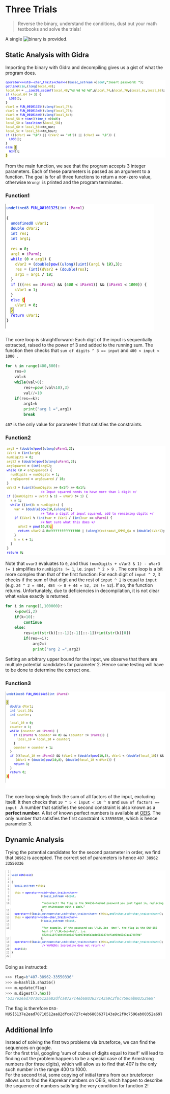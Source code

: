 # Three Trials

>Reverse the binary, understand the conditions, dust out your math textbooks and solve the trials!

A single ![binary](./three_trials) is provided.

## Static Analysis with Gidra

Importing the binary with Gidra and decompiling gives us a gist of what the program does.

![Main](./func_main.png)

From the main function, we see that the program accepts 3 integer parameters. Each of these parameters is passed as an argument to a function. The goal is for all  three functions to return a non-zero value, otherwise ``Wrong!`` is printed and the program terminates. 

### Function1
![func_1](./func_1.png)

The core loop is straightforward: Each digit of the input is sequentially extracted, raised to the power of 3 and added to the running sum. The function then checks that ``sum of digits ^ 3 == input`` and ``400 < input < 1000 ``.

```python
for k in range(400,800):
    res=0
    val=k
    while(val>0):
        res+=pow((val%10),3)
        val//=10
    if(res==k):
        arg1=k
        print("arg 1 =",arg1)
        break
```
``407`` is the only value for parameter 1 that satisfies the constraints.
### Function2
![func_2](./func_2.png)

Note that ``uvar3`` evaluates to ``0``, and thus ``(numDigits + uVar3 & 1) - uVar3 != 1`` simplifies to ``numDigits != 1``, i.e. ``input ^ 2 > 9 ``.
The core loop is a bit more complex than that of the first function: For each digit of ``input ^ 2``, it checks if the sum of that digit and the rest of ``input ^ 2`` is equal to ``input`` (e.g. ``24 ^ 2 = 484, 484 -> 8 + 44 = 52, 24 != 52``). If so, the function returns. Unfortunately, due to deficiencies in decompilation, it is not clear what value exactly is returned.

```python
for i in range(1,100000):
    k=pow(i,2)
    if(k<10):
        continue
    else:
        res=int(str(k)[::-1][:-1][::-1])+int(str(k)[0])
        if(res==i):
            arg2=i
            print("arg 2 =",arg2)
```
Setting an arbitrary upper bound for the input, we observe that there are multiple potential candidates for parameter 2. Hence some testing will have to be done to determine the correct one.

### Function3
![func_3](./func_3.png)

The core loop simply finds the sum of all factors of the input, excluding itself. It then checks that `` 10 ^ 5 < input < 10 ^ 8 `` and ``sum of factors == input `` A number that satisfies the second constraint is also known as a **perfect number**. A list of known perfect numbers is available at [OEIS](https://oeis.org/A000396). The only number that satisfies the first constraint is ``33550336``, which is hence parameter 3.


## Dynamic Analysis
Trying the potential candidates for the second parameter in order, we find that ``38962`` is accepted. The correct set of parameters is hence ``407 38962 33550336``

![func_win](./func_win.png)

Doing as instructed:
```python
>>> flag=b"407-38962-33550336"
>>> m=hashlib.sha256()
>>> m.update(flag)
>>> m.digest().hex()
'5137e2ead70710512aa82dfca8727c4eb6803637143a9c2f0c7596ab00352a69'
```
The flag is therefore ``DSO-NUS{5137e2ead70710512aa82dfca8727c4eb6803637143a9c2f0c7596ab00352a69}``


## Additional Info
Instead of solving the first two problems via bruteforce, we can find the sequences on google. \
For the first trial, googling 'sum of cubes of digits equal to itself' will lead to finding out the problem happens to be a special case of the Armstrong numbers (for three digits), which will allow us to find that 407 is the only such number in the range 400 to 1000. \
For the second trial, some copying of initial terms from our bruteforcer allows us to find the Kaprekar numbers on OEIS, which happen to describe the sequence of numbers satisfing the very condition for function 2! 


